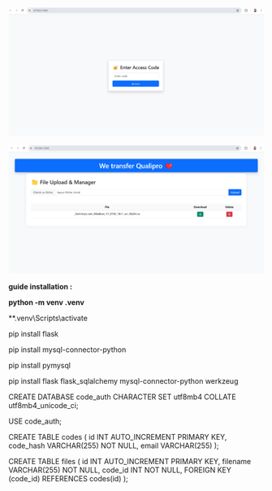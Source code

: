 ![img_1.png](img_1.png)

![img.png](img.png)

 **guide  installation :** 

**python -m venv .venv**

**.venv\Scripts\activate

pip install flask


pip install mysql-connector-python

pip install pymysql

pip install flask flask_sqlalchemy mysql-connector-python werkzeug


CREATE DATABASE code_auth CHARACTER SET utf8mb4 COLLATE utf8mb4_unicode_ci;

USE code_auth;

CREATE TABLE codes (
    id INT AUTO_INCREMENT PRIMARY KEY,
    code_hash VARCHAR(255) NOT NULL,
    email VARCHAR(255)
);

CREATE TABLE files (
    id INT AUTO_INCREMENT PRIMARY KEY,
    filename VARCHAR(255) NOT NULL,
    code_id INT NOT NULL,
    FOREIGN KEY (code_id) REFERENCES codes(id)
);
